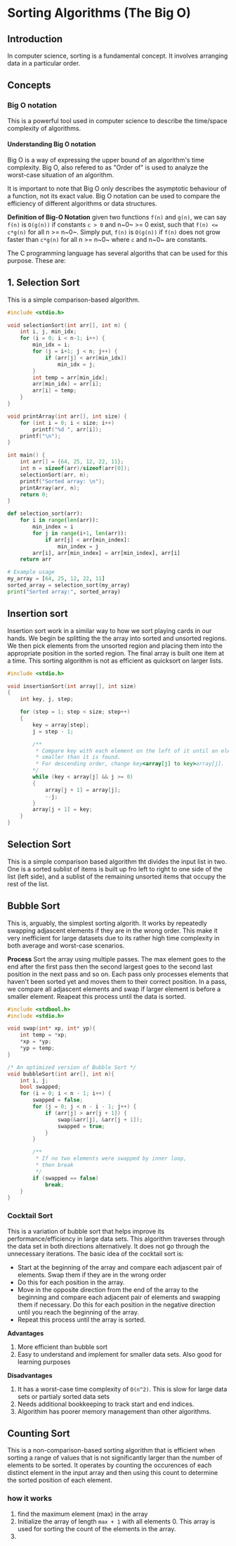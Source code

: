# Sorting Algorithms (The Big O)

## Introduction
In computer science, sorting is a fundamental concept. It involves arranging data in a particular order.

## Concepts

### Big O notation

This is a powerful tool used in computer science to describe the time/space complexity of algorithms.

#### Understanding Big O notation

Big O is a way of expressing the upper bound of an algorithm's time complexity. Big O, also refered to as "Order of" is used to analyze the worst-case situation of an algorithm.

It is important to note that Big O only describes the asymptotic behaviour of a function, not its exact value.
Big O notation can be used to compare the efficiency of different algorithms or data structures.

**Definition of Big-O Notation**
given two functions `f(n)` and `g(n)`, we can say `f(n)` is `O(g(n))` if constants `c > 0` and n~0~ >= 0 exist, such that `f(n) <= c*g(n)` for all n >= n~0~.
Simply put, `f(n)` is `O(g(n))` if `f(n)` does not grow faster than `c*g(n)` for all n >= n~0~ where `c` and n~0~ are constants.


The C programming language has several algoriths that can be used for this purpose.
These are:

## 1. Selection Sort

This is a simple comparison-based algorithm.
```c
#include <stdio.h>

void selectionSort(int arr[], int n) {
    int i, j, min_idx;
    for (i = 0; i < n-1; i++) {
        min_idx = i;
        for (j = i+1; j < n; j++) {
            if (arr[j] < arr[min_idx])
                min_idx = j;
        }
        int temp = arr[min_idx];
        arr[min_idx] = arr[i];
        arr[i] = temp;
    }
}

void printArray(int arr[], int size) {
    for (int i = 0; i < size; i++)
        printf("%d ", arr[i]);
    printf("\n");
}

int main() {
    int arr[] = {64, 25, 12, 22, 11};
    int n = sizeof(arr)/sizeof(arr[0]);
    selectionSort(arr, n);
    printf("Sorted array: \n");
    printArray(arr, n);
    return 0;
}

```

```python
def selection_sort(arr):
    for i in range(len(arr)):
        min_index = i
        for j in range(i+1, len(arr)):
            if arr[j] < arr[min_index]:
                min_index = j
        arr[i], arr[min_index] = arr[min_index], arr[i]
    return arr

# Example usage
my_array = [64, 25, 12, 22, 11]
sorted_array = selection_sort(my_array)
print("Sorted array:", sorted_array)

```

## Insertion sort

Insertion sort work in a similar way to how we sort playing cards in our hands.
We begin be splitting the the array into sorted and unsorted regions. We then pick elements from the unsorted region and placing them into the appropriate position in the sorted region.
The final array is built one item at a time.
This sorting algorithm is not as efficient as quicksort on larger lists.

```c
#include <stdio.h>

void insertionSort(int array[], int size)
{
    int key, j, step;

    for (step = 1; step < size; step++)
    {
        key = array[step];
        j = step - 1;

        /**
         * Compare key with each element on the left of it until an element
         * smaller than it is found.
         * For descending order, change key<array[j] to key>array[j].
        */
        while (key < array[j] && j >= 0)
        {
            array[j + 1] = array[j];
            --j;
        }
        array[j + 1] = key;
    }
}
```

## Selection Sort

This is a simple comparison based algorithm tht divides the input list in two.
One is a sorted sublist of items is built up fro left to right to one side of the list (left side), and a sublist of the remaining unsorted items that occupy the rest of the list.



## Bubble Sort

This is, arguably, the simplest sorting algorith. It works by repeatedly swapping adjascent elements if they are in the wrong order. This make it very inefficient for large datasets due to its rather high time complexity in both average and worst-case scenarios.

**Process**
Sort the array using multiple passes. The max element goes to the end after the first pass then the second largest goes to the second last position in the next pass and so on.
Each pass only processes elements that haven't been sorted yet and moves them to their correct position.
In a pass, we compare all adjascent elements and swap if larger element is before a smaller element. Reapeat this process until the data is sorted.


```c
#include <stdbool.h>
#include <stdio.h>

void swap(int* xp, int* yp){
    int temp = *xp;
    *xp = *yp;
    *yp = temp;
}

/* An optimized version of Bubble Sort */
void bubbleSort(int arr[], int n){
    int i, j;
    bool swapped;
    for (i = 0; i < n - 1; i++) {
        swapped = false;
        for (j = 0; j < n - i - 1; j++) {
            if (arr[j] > arr[j + 1]) {
                swap(&arr[j], &arr[j + 1]);
                swapped = true;
            }
        }

        /**
         * If no two elements were swapped by inner loop,
         * then break
         */
        if (swapped == false)
            break;
    }
}
```

### Cocktail Sort

This is a variation of bubble sort that helps improve its performance/efficiency in large data sets.
This algorithm traverses through the data set in both directions alternatively. It does not go through the unnecessary iterations.
The basic idea of the cocktail sort is:
- Start at the beginning of the array and compare each adjascent pair of elements. Swap them if they are in the wrong order
- Do this for each position in the array.
- Move in the opposite direction from the end of the array to the beginning and compare each adjacent pair of elements and swapping them if necessary. Do this for each position in the negative direction until you reach the beginning of the array.
- Repeat this process until the array is sorted.

**Advantages**
1. More efficient than bubble sort
2. Easy to understand and implement for smaller data sets. Also good for learning purposes

**Disadvantages**
1. It has a worst-case time complexity of `O(n^2)`. This is slow for large data sets or partialy sorted data sets
2. Needs additional bookkeeping to track start and end indices.
3. Algorithim has poorer memory management than other algorithms.


## Counting Sort

This is a non-comparison-based sorting algorithm that is efficient when sorting a range of values that is not significantly larger than the number of elements to be sorted. It operates by counting the occurences of each distinct element in the input array and then using this count to determine the sorted position of each element.

### how it works
1. find the maximum element (max) in the array
2. Initialize the array of length `max + 1` with all elements 0. This array is used for sorting the count of the elements in the array.
3. 